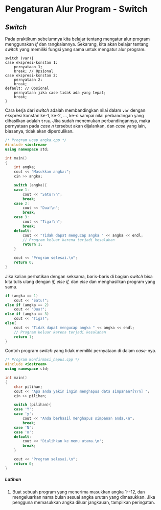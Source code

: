 Pengaturan Alur Program - Switch
================================

*Switch*
--------

Pada praktikum sebelumnya kita belajar tentang mengatur alur program
menggunakan *if* dan rangkaiannya. Sekarang, kita akan belajar tentang
*switch* yang memiliki fungsi yang sama untuk mengatur alur program.

``` {.cpp}
switch (var){
case ekspresi-konstan 1:
    pernyataan 1;
    break; // Opsional
case ekspresi-konstan 2:
    pernyataan 2:
    break;
default: // Opsional
    pernyataan jika case tidak ada yang tepat;
    break;
}
```

Cara kerja dari *switch* adalah membandingkan nilai dalam `var` dengan
ekspresi konstan ke-1, ke-2, ..., ke-$n$ sampai nilai perbandingan yang
dihasilkan adalah `true`. Jika sudah menemukan perbandingannya, maka
pernyataan pada *case* $n$ tersebut akan dijalankan, dan *case* yang
lain, biasanya, tidak akan diperdulikan.

```{.cpp .numberLines}
/* Program ucap_angka.cpp */
#include <iostream>
using namespace std;

int main()
{
    int angka;
    cout << "Masukkan angka:";
    cin >> angka;

    switch (angka){
    case 1:
        cout << "Satu!\n";
        break;
    case 2:
        cout << "Dua!\n";
        break;
    case 3:
        cout << "Tiga!\n";
        break;
    default:
        cout << "Tidak dapat mengucap angka " << angka << endl;
        // Program keluar karena terjadi kesalahan
        return 1;
    }

    cout << "Program selesai.\n";
    return 0;
}
```

Jika kalian perhatikan dengan seksama, baris-baris di bagian *switch*
bisa kita tulis ulang dengan *if, else if,* dan *else* dan menghasilkan
program yang sama.

``` {.cpp .numberLines startFrom="11"}
if (angka == 1)
    cout << "Satu!";
else if (angka == 2)
    cout << "Dua!";
else if (angka == 3)
    cout << "Tiga!";
else{
    cout << "Tidak dapat mengucap angka " << angka << endl;
    // Program keluar karena terjadi kesalahan
    return 1;
}
```

Contoh program *switch* yang tidak memiliki pernyataan di dalam *case*-nya.

```{.cpp .numberLines}
/* Program konfirmasi_hapus.cpp */
#include <iostream>
using namespace std;

int main()
{
    char pilihan;
    cout << "Apa anda yakin ingin menghapus data simpanan?[Y/n] ";
    cin >> pilihan;

    switch (pilihan){
    case 'Y':
    case 'y':
        cout << "Anda berhasil menghapus simpanan anda.\n";
        break;
    case 'N':
    case 'n':
    default:
        cout << "Dialihkan ke menu utama.\n";
        break;
    }

    cout << "Program selesai.\n";
    return 0;
}
```

##### Latihan

1.  Buat sebuah program yang menerima masukkan angka 1--12, dan
    mengeluarkan nama bulan sesuai angka urutan yang dimasukkan. Jika
    pengguna memasukkan angka diluar jangkauan, tampilkan peringatan.
